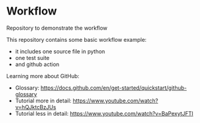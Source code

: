 # Workflow
Repository to demonstrate the workflow

This repository contains some basic workflow example:
- it includes one source file in python
- one test suite 
- and github action

Learning more about GitHub:
- Glossary: https://docs.github.com/en/get-started/quickstart/github-glossary
- Tutorial more in detail: https://www.youtube.com/watch?v=hQJktcBzJUs 
- Tutorial less in detail: https://www.youtube.com/watch?v=BaPexytJFTI
